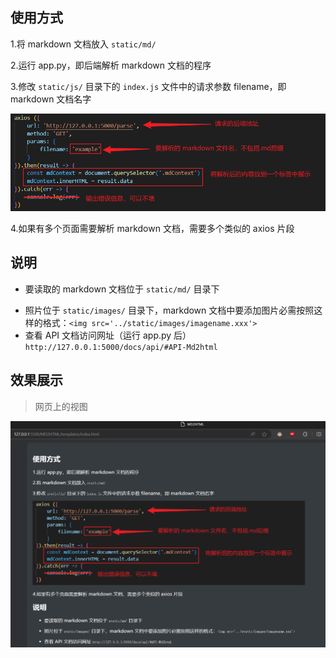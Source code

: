 ## 使用方式

1.将 markdown 文档放入 `static/md/` 

2.运行 app.py，即后端解析 markdown 文档的程序

3.修改 `static/js/` 目录下的 `index.js` 文件中的请求参数 filename，即 markdown 文档名字

<img src="./static/images/axios.png">

4.如果有多个页面需要解析 markdown 文档，需要多个类似的 axios 片段

 

## 说明

* 要读取的 markdown 文档位于 `static/md/` 目录下

- 照片位于 `static/images/` 目录下，markdown 文档中要添加图片必需按照这样的格式：`<img src='../static/images/imagename.xxx'>`
- 查看 API 文档访问网址（运行 app.py 后） `http://127.0.0.1:5000/docs/api/#API-Md2html`



## 效果展示

> 网页上的视图

<img src="./static/images/html_view.png">